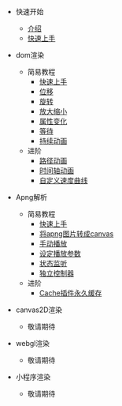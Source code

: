 * 快速开始
    * [介绍](/zh-cn/index.md)    
    * [快速上手](/zh-cn/install.md)
* dom渲染
    * 简易教程
        * [快速上手](/zh-cn/dom/install.md)
        * [位移](/zh-cn/dom/move.md)
        * [旋转](/zh-cn/dom/rotate.md)
        * [放大缩小](/zh-cn/dom/scale.md)
        * [属性变化](/zh-cn/dom/attr.md)
        * [等待](/zh-cn/dom/wait.md)
        * [持续动画](/zh-cn/dom/on.md)
    * 进阶
        * [路径动画](/zh-cn/dom/path.md)
        * [时间轴动画](/zh-cn/dom/timeline.md)
        * [自定义速度曲线](/zh-cn/dom/curve.md)    
* Apng解析
    * 简易教程
        * [快速上手](/zh-cn/apng/install.md)
        * [将apng图片转成canvas](/zh-cn/apng/animate.md)
        * [手动播放](/zh-cn/apng/play.md)
        * [设定播放参数](/zh-cn/apng/param.md)
        * [状态监听](/zh-cn/apng/on.md)
        * [独立控制器](/zh-cn/apng/independent.md)
    * 进阶
        * [Cache插件永久缓存](/zh-cn/apng/cache.md)    
  
* canvas2D渲染
    * 敬请期待
* webgl渲染
    * 敬请期待
* 小程序渲染
    * 敬请期待      
